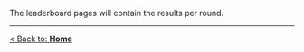 The leaderboard pages will contain the results per round.

---

[< Back to: **Home**](#!Synapse:syn22277124/wiki/)
